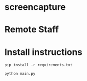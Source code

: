 # screencapture

# Remote Staff

# Install instructions
```
pip install -r requirements.txt

python main.py
